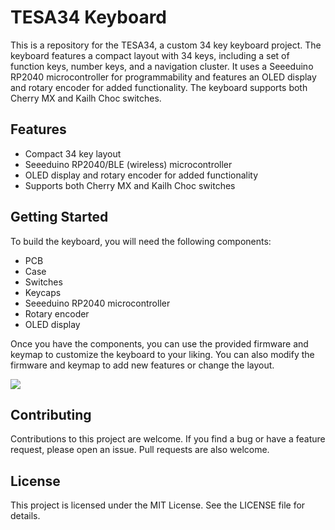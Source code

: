 # TESA34 Keyboard
This is a repository for the TESA34, a custom 34 key keyboard project. The keyboard features a compact layout with 34 keys, including a set of function keys, number keys, and a navigation cluster. It uses a Seeeduino RP2040 microcontroller for programmability and features an OLED display and rotary encoder for added functionality. The keyboard supports both Cherry MX and Kailh Choc switches.

## Features

- Compact 34 key layout
- Seeeduino RP2040/BLE (wireless) microcontroller
- OLED display and rotary encoder for added functionality
- Supports both Cherry MX and Kailh Choc switches

## Getting Started

To build the keyboard, you will need the following components:

- PCB
- Case
- Switches
- Keycaps
- Seeeduino RP2040 microcontroller
- Rotary encoder
- OLED display

Once you have the components, you can use the provided firmware and keymap to customize the keyboard to your liking. You can also modify the firmware and keymap to add new features or change the layout.

<img src="https://sy-asset.b-cdn.net/products/622f81e713833d72cb0544a4/396c9063d75e27a9a3f89ec87274fc84.JPG">

## Contributing

Contributions to this project are welcome. If you find a bug or have a feature request, please open an issue. Pull requests are also welcome.

## License

This project is licensed under the MIT License. See the LICENSE file for details.
